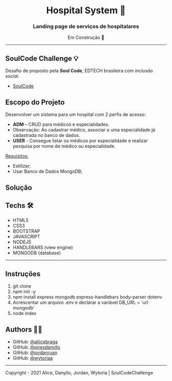 <h1 align="center">Hospital System 💊</h1>
<h3 align="center">Landing page de serviços de hospitalares</h3>

<p align="center"><!-- <a href="https://jordanruan.github.io/centralcinema/" > -->Em Construção 🚀</a><ADM>

<!-- ![banner](https://github.com/jordanruan/centralcinema/blob/main/assets/mockup-desktop.png?raw=true) -->

---

## SoulCode Challenge 💡

Desafio de proposto pela <strong>Soul Code</strong>, EDTECH brasileira com <i>inclusão social.</i>

- <a href="https://soulcodeacademy.org/">SoulCode</a>

## Escopo do Projeto

Desenvolver um sistema para um hospital com 2 perfis de acesso:

<ul>
<li><strong>ADM</strong> – CRUD para médicos e especialidades.</li>

<li>Observação: Ao cadastrar médico, associar a uma especialidade já cadastrada no banco de dados.</li>

<li><strong>USER</strong> - Consegue listar os médicos por especialidade e realizar pesquisa por nome de médico ou especialidade.</li>
</ul>

<u>Requisitos:</u>

<ul>

<li>Estilizar;</li>
<li>Usar Banco de Dados MongoDB;</li>

</ul>

## Solução

## Techs 🛠

- HTML5
- CSS3
- BOOTSTRAP
- JAVASCRIPT
- NODEJS
- HANDLEBARS (view engine)
- MONGODB (database)

---

## Instruções

<ol>
<li>git clone</li>
<li>npm init -y</li>
<li>npm install express mongodb express-handlebars body-parser dotenv</li>
<li>Acrescentar um arquivo .env e declarar a variável DB_URL = 'url mongodb'</li>
<li>node index</li>
</ol>

## Authors 👨‍💻

- GitHub: [@aliicebraga](https://github.com/aliicebraga)
- GitHub: [@piresdanyllo](https://github.com/piresdanyllo)
- GitHub: [@jordanruan](https://github.com/jordanruan)
- GitHub: [@wytoriaa](https://github.com/wytoriaa)

---

Copyright - 2021 Alice, Danyllo, Jordan, Wytoria | SoulCodeChallenge
